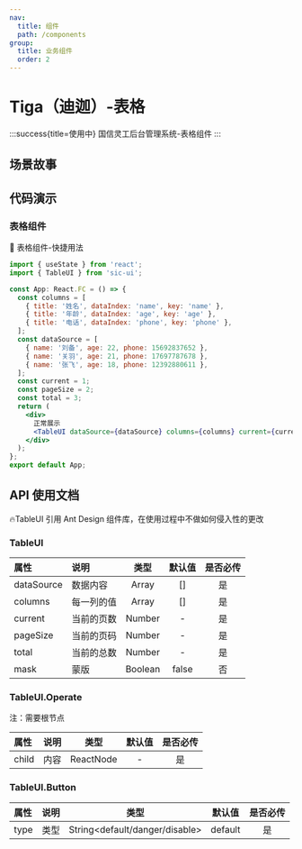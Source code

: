 ```yaml
---
nav:
  title: 组件
  path: /components
group:
  title: 业务组件
  order: 2
---
```


# Tiga（迪迦）-表格

:::success{title=使用中}
国信灵工后台管理系统-表格组件
:::

## 场景故事

## 代码演示

### 表格组件

💎 表格组件-快捷用法

```jsx
import { useState } from 'react';
import { TableUI } from 'sic-ui';

const App: React.FC = () => {
  const columns = [
    { title: '姓名', dataIndex: 'name', key: 'name' },
    { title: '年龄', dataIndex: 'age', key: 'age' },
    { title: '电话', dataIndex: 'phone', key: 'phone' },
  ];
  const dataSource = [
    { name: '刘备', age: 22, phone: 15692837652 },
    { name: '关羽', age: 21, phone: 17697787678 },
    { name: '张飞', age: 18, phone: 12392880611 },
  ];
  const current = 1;
  const pageSize = 2;
  const total = 3;
  return (
    <div>
      正常展示
      <TableUI dataSource={dataSource} columns={columns} current={current} pageSize={pageSize} total={total} />
    </div>
  );
};
export default App;
```

## API 使用文档

🔥TableUI 引用 Ant Design 组件库，在使用过程中不做如何侵入性的更改

### TableUI

<font size=1>

| 属性       | 说明       |  类型   | 默认值 | 是否必传 |
| :--------- | :--------- | :-----: | :----: | :------: |
| dataSource | 数据内容   |  Array  |   []   |    是    |
| columns    | 每一列的值 |  Array  |   []   |    是    |
| current    | 当前的页数 | Number  |   -    |    是    |
| pageSize   | 当前的页码 | Number  |   -    |    是    |
| total      | 当前的总数 | Number  |   -    |    是    |
| mask       | 蒙版       | Boolean | false  |    否    |

</font>

### TableUI.Operate

注：需要根节点

<font size=1>

| 属性  | 说明 |   类型    |    默认值    | 是否必传 |
| :---- | :--- | :-------: | :----------: | :------: |
| child | 内容 | ReactNode | <div>-</div> |    是    |

</font>

### TableUI.Button

<font size=1>

| 属性 | 说明 |              类型              | 默认值  | 是否必传 |
| :--- | :--- | :----------------------------: | :-----: | :------: |
| type | 类型 | String<default/danger/disable> | default |    是    |

</font>
